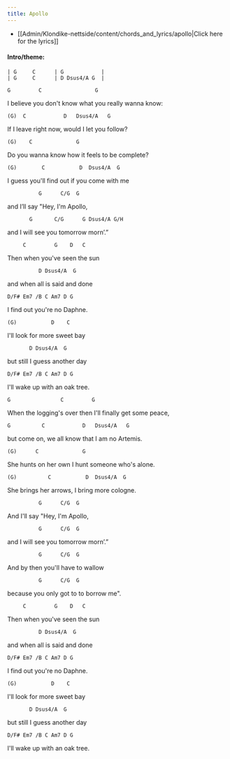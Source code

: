 ```yaml
---
title: Apollo
---
```

* [[Admin/Klondike-nettside/content/chords_and_lyrics/apollo|Click here for the lyrics]]
#### Intro/theme:  
```
| G     C      | G            |
| G     C      | D Dsus4/A G  |
```

`G         C                 G`

I believe you don't know what you really wanna know:

`(G)  C            D   Dsus4/A   G`

If I leave right now, would I let you follow?

`(G)    C              G`

Do you wanna know how it feels to be complete?

`(G)        C           D  Dsus4/A  G`

I guess you'll find out if you come with me


`          G      C/G  G`

and I’ll say "Hey, I'm Apollo,

`       G       C/G      G Dsus4/A G/H`

and I will see you tomorrow morn’.”


`     C         G    D   C`

Then when you've seen the sun

`          D Dsus4/A  G` 

and when all is said and done

`D/F# Em7 /B C Am7 D G`

I find out you're no Daphne.

`(G)           D    C`

I'll look for more sweet bay

`       D Dsus4/A  G`

but still I guess another day

`D/F# Em7 /B C Am7 D G`

I'll wake up with an oak tree.


`G                C         G`

When the logging's over then I'll finally get some peace,

`G          C            D   Dsus4/A   G`

but come on, we all know that I am no Artemis.

`(G)      C              G`

She hunts on her own I hunt someone who's alone.

`(G)          C           D  Dsus4/A  G`

She brings her arrows, I bring more cologne.


`          G      C/G  G`

And I'll say "Hey, I'm Apollo,

`          G      C/G  G`

and I will see you tomorrow morn’.”

`          G      C/G  G`

And by then you'll have to wallow

`          G      C/G  G`

because you only got to to borrow me".


`     C         G    D   C`

Then when you've seen the sun

`          D Dsus4/A  G` 

and when all is said and done

`D/F# Em7 /B C Am7 D G`

I find out you're no Daphne.

`(G)           D    C  `

I'll look for more sweet bay

`       D Dsus4/A  G`

but still I guess another day

`D/F# Em7 /B C Am7 D G`

I'll wake up with an oak tree.